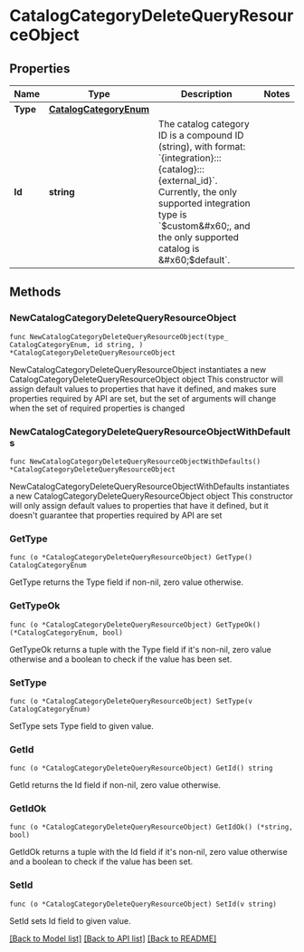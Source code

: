 # CatalogCategoryDeleteQueryResourceObject

## Properties

Name | Type | Description | Notes
------------ | ------------- | ------------- | -------------
**Type** | [**CatalogCategoryEnum**](CatalogCategoryEnum.md) |  | 
**Id** | **string** | The catalog category ID is a compound ID (string), with format: &#x60;{integration}:::{catalog}:::{external_id}&#x60;. Currently, the only supported integration type is &#x60;$custom&#x60;, and the only supported catalog is &#x60;$default&#x60;. | 

## Methods

### NewCatalogCategoryDeleteQueryResourceObject

`func NewCatalogCategoryDeleteQueryResourceObject(type_ CatalogCategoryEnum, id string, ) *CatalogCategoryDeleteQueryResourceObject`

NewCatalogCategoryDeleteQueryResourceObject instantiates a new CatalogCategoryDeleteQueryResourceObject object
This constructor will assign default values to properties that have it defined,
and makes sure properties required by API are set, but the set of arguments
will change when the set of required properties is changed

### NewCatalogCategoryDeleteQueryResourceObjectWithDefaults

`func NewCatalogCategoryDeleteQueryResourceObjectWithDefaults() *CatalogCategoryDeleteQueryResourceObject`

NewCatalogCategoryDeleteQueryResourceObjectWithDefaults instantiates a new CatalogCategoryDeleteQueryResourceObject object
This constructor will only assign default values to properties that have it defined,
but it doesn't guarantee that properties required by API are set

### GetType

`func (o *CatalogCategoryDeleteQueryResourceObject) GetType() CatalogCategoryEnum`

GetType returns the Type field if non-nil, zero value otherwise.

### GetTypeOk

`func (o *CatalogCategoryDeleteQueryResourceObject) GetTypeOk() (*CatalogCategoryEnum, bool)`

GetTypeOk returns a tuple with the Type field if it's non-nil, zero value otherwise
and a boolean to check if the value has been set.

### SetType

`func (o *CatalogCategoryDeleteQueryResourceObject) SetType(v CatalogCategoryEnum)`

SetType sets Type field to given value.


### GetId

`func (o *CatalogCategoryDeleteQueryResourceObject) GetId() string`

GetId returns the Id field if non-nil, zero value otherwise.

### GetIdOk

`func (o *CatalogCategoryDeleteQueryResourceObject) GetIdOk() (*string, bool)`

GetIdOk returns a tuple with the Id field if it's non-nil, zero value otherwise
and a boolean to check if the value has been set.

### SetId

`func (o *CatalogCategoryDeleteQueryResourceObject) SetId(v string)`

SetId sets Id field to given value.



[[Back to Model list]](../README.md#documentation-for-models) [[Back to API list]](../README.md#documentation-for-api-endpoints) [[Back to README]](../README.md)



